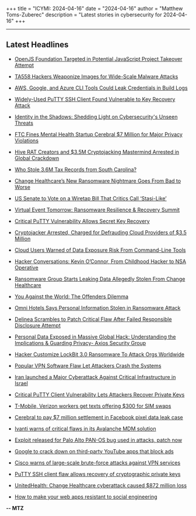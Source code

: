 +++
title = "ICYMI: 2024-04-16"
date = "2024-04-16"
author = "Matthew Toms-Zuberec"
description = "Latest stories in cybersecurity for 2024-04-16"
+++

---------------------------------------------------------------------------
## Latest Headlines
- [OpenJS Foundation Targeted in Potential JavaScript Project Takeover Attempt](https://thehackernews.com/2024/04/openjs-foundation-targeted-in-potential.html)

- [TA558 Hackers Weaponize Images for Wide-Scale Malware Attacks](https://thehackernews.com/2024/04/ta558-hackers-weaponize-images-for-wide.html)

- [AWS, Google, and Azure CLI Tools Could Leak Credentials in Build Logs](https://thehackernews.com/2024/04/aws-google-and-azure-cli-tools-could.html)

- [Widely-Used PuTTY SSH Client Found Vulnerable to Key Recovery Attack](https://thehackernews.com/2024/04/widely-used-putty-ssh-client-found.html)

- [Identity in the Shadows: Shedding Light on Cybersecurity's Unseen Threats](https://thehackernews.com/2024/04/identity-in-shadows-shedding-light-on.html)

- [FTC Fines Mental Health Startup Cerebral $7 Million for Major Privacy Violations](https://thehackernews.com/2024/04/ftc-fines-mental-health-startup.html)

- [Hive RAT Creators and $3.5M Cryptojacking Mastermind Arrested in Global Crackdown](https://thehackernews.com/2024/04/hive-rat-creators-and-35m-cryptojacking.html)

- [Who Stole 3.6M Tax Records from South Carolina?](https://krebsonsecurity.com/2024/04/who-stole-3-6m-tax-records-from-south-carolina/)

- [Change Healthcare’s New Ransomware Nightmare Goes From Bad to Worse](https://www.wired.com/story/change-healthcare-ransomhub-data-sale/)

- [US Senate to Vote on a Wiretap Bill That Critics Call ‘Stasi-Like’](https://www.wired.com/story/senate-section-702-ecsr-provision/)

- [Virtual Event Tomorrow: Ransomware Resilience & Recovery Summit](https://www.securityweek.com/virtual-event-tomorrow-ransomware-resilience-recovery-summit-2/)

- [Critical PuTTY Vulnerability Allows Secret Key Recovery](https://www.securityweek.com/critical-putty-vulnerability-allows-secret-key-recovery/)

- [Cryptojacker Arrested, Charged for Defrauding Cloud Providers of $3.5 Million](https://www.securityweek.com/cryptojacker-arrested-charged-for-defrauding-cloud-providers-of-3-5-million/)

- [Cloud Users Warned of Data Exposure Risk From Command-Line Tools](https://www.securityweek.com/cloud-users-warned-of-data-exposure-risk-from-command-line-tools/)

- [Hacker Conversations: Kevin O’Connor, From Childhood Hacker to NSA Operative](https://www.securityweek.com/hacker-conversations-kevin-oconnor-from-childhood-hacker-to-nsa-operative/)

- [Ransomware Group Starts Leaking Data Allegedly Stolen From Change Healthcare](https://www.securityweek.com/ransomware-group-starts-leaking-data-allegedly-stolen-from-change-healthcare/)

- [You Against the World: The Offenders Dilemma](https://www.securityweek.com/you-against-the-world-the-offenders-dilemma/)

- [Omni Hotels Says Personal Information Stolen in Ransomware Attack](https://www.securityweek.com/omni-hotels-says-personal-information-stolen-in-ransomware-attack/)

- [Delinea Scrambles to Patch Critical Flaw After Failed Responsible Disclosure Attempt](https://www.securityweek.com/delinea-scrambles-to-patch-critical-flaw-after-failed-responsible-disclosure-attempt/)

- [Personal Data Exposed in Massive Global Hack: Understanding the Implications & Guarding Privacy- Axios Security Group](https://cybersecuritynews.com/personal-data-exposed-in-massive-global-hack/)

- [Hacker Customize LockBit 3.0 Ransomware To Attack Orgs Worldwide](https://cybersecuritynews.com/lockbit-3-0-ransomware-attacks/)

- [Popular VPN Software Flaw Let Attackers Crash the Systems](https://cybersecuritynews.com/popular-vpn-software-flaw/)

- [Iran launched a Major Cyberattack Against Critical Infrastructure in Israel](https://cybersecuritynews.com/iran-launched-cyberattack/)

- [Critical PuTTY Client Vulnerability Lets Attackers Recover Private Keys](https://cybersecuritynews.com/putty-client-vulnerability/)

- [T-Mobile, Verizon workers get texts offering $300 for SIM swaps](https://www.bleepingcomputer.com/news/security/t-mobile-verizon-workers-get-texts-offering-300-for-sim-swaps/)

- [Cerebral to pay $7 million settlement in Facebook pixel data leak case](https://www.bleepingcomputer.com/news/security/cerebral-to-pay-7-million-settlement-in-facebook-pixel-data-leak-case/)

- [Ivanti warns of critical flaws in its Avalanche MDM solution](https://www.bleepingcomputer.com/news/security/ivanti-warns-of-critical-flaws-in-its-avalanche-mdm-solution/)

- [Exploit released for Palo Alto PAN-OS bug used in attacks, patch now](https://www.bleepingcomputer.com/news/security/exploit-released-for-palo-alto-pan-os-bug-used-in-attacks-patch-now/)

- [Google to crack down on third-party YouTube apps that block ads](https://www.bleepingcomputer.com/news/google/google-to-crack-down-on-third-party-youtube-apps-that-block-ads/)

- [Cisco warns of large-scale brute-force attacks against VPN services](https://www.bleepingcomputer.com/news/security/cisco-warns-of-large-scale-brute-force-attacks-against-vpn-services/)

- [PuTTY SSH client flaw allows recovery of cryptographic private keys](https://www.bleepingcomputer.com/news/security/putty-ssh-client-flaw-allows-recovery-of-cryptographic-private-keys/)

- [UnitedHealth: Change Healthcare cyberattack caused $872 million loss](https://www.bleepingcomputer.com/news/security/unitedhealth-change-healthcare-cyberattack-caused-872-million-loss/)

- [How to make your web apps resistant to social engineering](https://www.bleepingcomputer.com/news/security/how-to-make-your-web-apps-resistant-to-social-engineering/)

**-- MTZ**